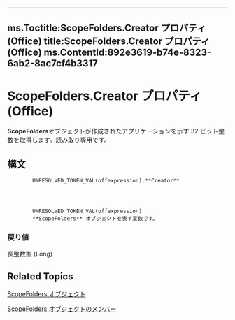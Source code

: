 

---
ms.Toctitle:ScopeFolders.Creator プロパティ (Office)
title:ScopeFolders.Creator プロパティ (Office)
ms.ContentId:892e3619-b74e-8323-6ab2-8ac7cf4b3317
---
# ScopeFolders.Creator プロパティ (Office)




**ScopeFolders**オブジェクトが作成されたアプリケーションを示す 32 ビット整数を取得します。読み取り専用です。

## 構文

            UNRESOLVED_TOKEN_VAL(offexpression).**Creator**




            UNRESOLVED_TOKEN_VAL(offexpression)
            **ScopeFolders** オブジェクトを表す変数です。

### 戻り値
長整数型 (Long)





## Related Topics

[ScopeFolders オブジェクト](25faab39-5309-3560-81a8-e969591cfddb.md)

[ScopeFolders オブジェクトのメンバー](0315c4f3-c3a4-9c6a-6163-6b89441bd2d2.md)




